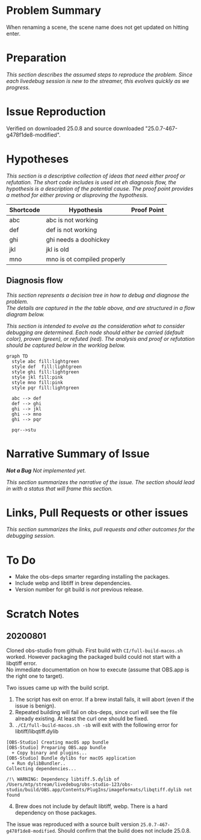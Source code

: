 
# Problem Summary

When renaming a scene, the scene name does not get updated on hitting enter.

# Preparation

_This section describes the assumed steps to reproduce the problem.  Since each livedebug session is new to the streamer, this evolves quickly as we progress._

# Issue Reproduction

Verified on downloaded 25.0.8 and source downloaded "25.0.7-467-g478f1de8-modified".

# Hypotheses

_This section is a descriptive collection of ideas that need either proof or refutation.  The short code includes is used int eh diagnosis flow, the hypothesis is a description of the potential cause.  The proof point provides a method for either proving or disproving the hypothesis._

| Shortcode             | Hypothesis                                                      | Proof Point |
| --------------------- | --------------------------------------------------------------- | ----------- |
| abc        | abc is not working                                 |             |
| def        | def is not working                          |             |
| ghi   | ghi needs a doohickey |             |
| jkl | jkl is old                     |             |
| mno   | mno is ot compiled properly      |             |

## Diagnosis flow

_This section represents a decision tree in how to debug and diagnose the problem.  
The details are captured in the the table above, and are structured in a flow
diagram below._

_This section is intended to evolve as the consideration what to consider debugging are
determined.  Each node should either be carried (default color), proven (green), or
refuted (red).  The analysis and proof or refutation should be captured below in the worklog below._

```mermaid
graph TD
  style abc fill:lightgreen
  style def  fill:lightgreen
  style ghi fill:lightgreen
  style jkl fill:pink
  style mno fill:pink
  style pqr fill:lightgreen

  abc --> def
  def --> ghi
  ghi --> jkl
  ghi --> mno
  ghi --> pqr

  pqr-->stu

```

# Narrative Summary of Issue

_**Not a Bug** Not implemented yet._

_This section summarizes the narrative of the issue.  The section should lead
in with a status that will frame this section._


# Links, Pull Requests or other issues

_This section summarizes the links, pull requests and other outcomes for the debugging session._

# To Do
- Make the obs-deps smarter regarding installing the packages.
- Include webp and libtiff in brew dependencies.
- Version number for git build is *not* previous release.

# Scratch Notes

## 20200801

Cloned obs-studio from github.  First build with `CI/full-build-macos.sh` worked.
However packaging the packaged build could not start with a libqtiff error.  
No immediate documentation on how to execute (assume that OBS.app is the right
one to target).

Two issues came up with the build script.
1. The script has exit on error.  If a brew install fails, it will abort (even
  if the issue is benign).
2. Repeated building will fail on obs-deps, since curl will see the file already
existing.  At least the curl one should be fixed.
3. `./CI/full-build-macos.sh -sb` will exit with the following error for libtiff/libqtiff.dylib
```  + Skipping full build
[OBS-Studio] Creating macOS app bundle
[OBS-Studio] Preparing OBS.app bundle
  + Copy binary and plugins...
[OBS-Studio] Bundle dylibs for macOS application
  + Run dylibBundler..
Collecting dependencies...

/!\ WARNING: Dependency libtiff.5.dylib of /Users/mtp/stream/livedebug/obs-studio-123/obs-studio/build/OBS.app/Contents/PlugIns/imageformats/libqtiff.dylib not found
```
4. Brew does not include by default libtiff, webp.  There is a hard dependency on
those packages.  

The issue was reproduced with a source built version `25.0.7-467-g478f1de8-modified`.
Should confirm that the build does not include 25.0.8.
